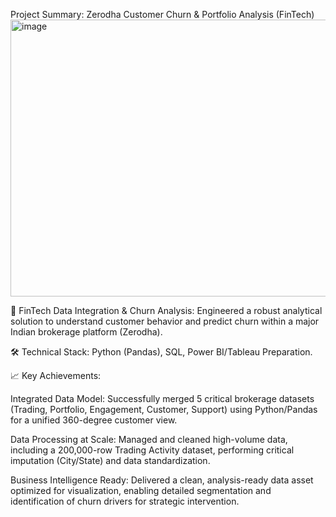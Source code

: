 Project Summary: Zerodha Customer Churn & Portfolio Analysis (FinTech)
<img width="760" height="443" alt="image" src="https://github.com/user-attachments/assets/e9cc11b6-3210-49b0-8ff8-ae565de96349" />


🚀 FinTech Data Integration & Churn Analysis: Engineered a robust analytical solution to understand customer behavior and predict churn within a major Indian brokerage platform (Zerodha).

🛠️ Technical Stack: Python (Pandas), SQL, Power BI/Tableau Preparation.

📈 Key Achievements:

Integrated Data Model: Successfully merged 5 critical brokerage datasets (Trading, Portfolio, Engagement, Customer, Support) using Python/Pandas for a unified 360-degree customer view.

Data Processing at Scale: Managed and cleaned high-volume data, including a 200,000-row Trading Activity dataset, performing critical imputation (City/State) and data standardization.

Business Intelligence Ready: Delivered a clean, analysis-ready data asset optimized for visualization, enabling detailed segmentation and identification of churn drivers for strategic intervention.

